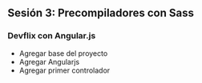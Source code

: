 ## Sesión 3: Precompiladores con Sass

### Devflix con Angular.js
* Agregar base del proyecto
* Agregar Angularjs
* Agregar primer controlador
